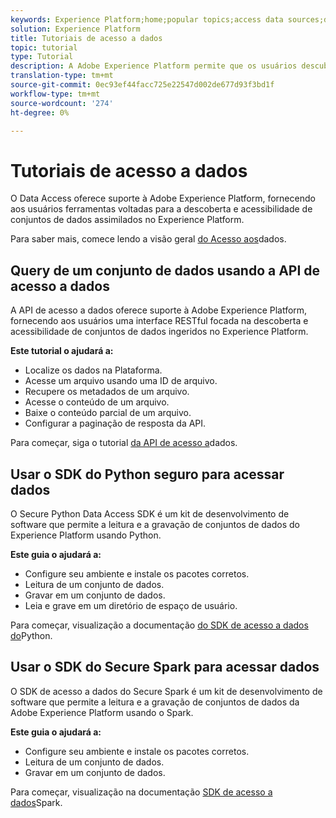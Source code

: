 ```yaml
---
keywords: Experience Platform;home;popular topics;access data sources;data access;spark sdk;python sdk
solution: Experience Platform
title: Tutoriais de acesso a dados
topic: tutorial
type: Tutorial
description: A Adobe Experience Platform permite que os usuários descubram e acessem conjuntos de dados ingeridos no Experience Platform usando a API de acesso a dados.
translation-type: tm+mt
source-git-commit: 0ec93ef44facc725e22547d002de677d93f3bd1f
workflow-type: tm+mt
source-wordcount: '274'
ht-degree: 0%

---
```



# Tutoriais de acesso a dados

O Data Access oferece suporte à Adobe Experience Platform, fornecendo aos usuários ferramentas voltadas para a descoberta e acessibilidade de conjuntos de dados assimilados no Experience Platform.

Para saber mais, comece lendo a visão geral [do Acesso aos](../data-access/home.md)dados.

## Query de um conjunto de dados usando a API de acesso a dados

A API de acesso a dados oferece suporte à Adobe Experience Platform, fornecendo aos usuários uma interface RESTful focada na descoberta e acessibilidade de conjuntos de dados ingeridos no Experience Platform.

**Este tutorial o ajudará a:**
- Localize os dados na Plataforma.
- Acesse um arquivo usando uma ID de arquivo.
- Recupere os metadados de um arquivo.
- Acesse o conteúdo de um arquivo.
- Baixe o conteúdo parcial de um arquivo.
- Configurar a paginação de resposta da API.

Para começar, siga o tutorial [da API de acesso a](../data-access/tutorials/dataset-data.md)dados.

## Usar o SDK do Python seguro para acessar dados

O Secure Python Data Access SDK é um kit de desenvolvimento de software que permite a leitura e a gravação de conjuntos de dados do Experience Platform usando Python.

**Este guia o ajudará a:**
- Configure seu ambiente e instale os pacotes corretos.
- Leitura de um conjunto de dados.
- Gravar em um conjunto de dados.
- Leia e grave em um diretório de espaço de usuário.

Para começar, visualização a documentação [do SDK de acesso a dados do](../data-access/tutorials/python-sdk.md)Python.

## Usar o SDK do Secure Spark para acessar dados

O SDK de acesso a dados do Secure Spark é um kit de desenvolvimento de software que permite a leitura e a gravação de conjuntos de dados da Adobe Experience Platform usando o Spark.

**Este guia o ajudará a:**
- Configure seu ambiente e instale os pacotes corretos.
- Leitura de um conjunto de dados.
- Gravar em um conjunto de dados.

Para começar, visualização na documentação [SDK de acesso a dados](../data-access/tutorials/spark-sdk.md)Spark.
